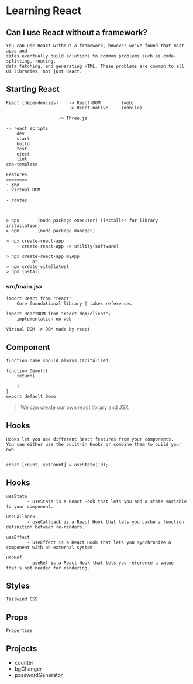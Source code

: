# Learning React 

## Can I use React without a framework?
```
You can use React without a framework, however we’ve found that most apps and 
sites eventually build solutions to common problems such as code-splitting, routing, 
data fetching, and generating HTML. These problems are common to all UI libraries, not just React.
```
## Starting React
```
React (dependencies)    -> React-DOM        (web)
                        -> React-native     (mobile)
        
                    -> Three.js

-> react scripts
    dev
    start
    build
    test
    eject
    lint
cra-template

Features
========
- SPA
- Virtual DOM

- routes



> npx       [node package executer] (installer for library installation)
> npm       [node package manager]

> npx create-react-app
    - create-react-app -> utility(software)

> npx create-react-app myApp
          or
> npm create vite@latest
> npm install
```

### src/main.jsx
```
import React from "react";
    Core foundational library | takes references

import ReactDOM from "react-dom/client";
    implementation on web

Virtual DOM -> DOM made by react
```

## Component
```
function name should always Capitalized

function Demo(){
    return(

    )
}
export default Demo
```

>We can create our own react library and JSX

## Hooks
```
Hooks let you use different React features from your components. 
You can either use the built-in Hooks or combine them to build your own


const [count, setCount] = useState(10);

```

## Hooks
```
useState
        - useState is a React Hook that lets you add a state variable to your component.

useCallback
        - useCallback is a React Hook that lets you cache a function definition between re-renders.

useEffect
        - useEffect is a React Hook that lets you synchronize a component with an external system.

useRef
        - useRef is a React Hook that lets you reference a value that’s not needed for rendering.

```

## Styles
```
Tailwind CSS
```

## Props
```
Properties
```

## Projects
- counter
- bgChanger
- passwordGenerator




